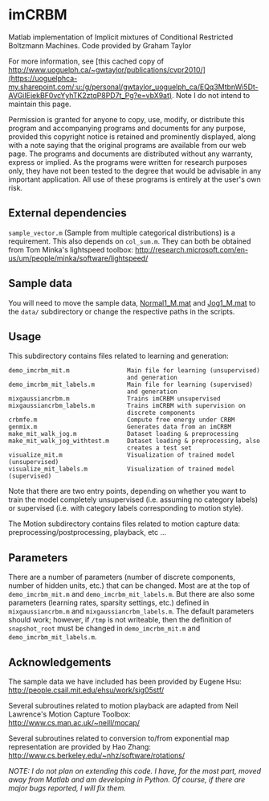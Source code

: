 # imCRBM

Matlab implementation of Implicit mixtures of Conditional Restricted Boltzmann Machines.
Code provided by Graham Taylor

For more information, see [this cached copy of http://www.uoguelph.ca/~gwtaylor/publications/cvpr2010/](https://uoguelphca-my.sharepoint.com/:u:/g/personal/gwtaylor_uoguelph_ca/EQq3MtbnWi5Dt-AVGiIEjekBF0vcYyhTK2ztqP8PD7t_Pg?e=vbX9at). Note I do not intend to maintain this page. 

Permission is granted for anyone to copy, use, modify, or distribute this
program and accompanying programs and documents for any purpose, provided
this copyright notice is retained and prominently displayed, along with
a note saying that the original programs are available from our
web page.
The programs and documents are distributed without any warranty, express or
implied.  As the programs were written for research purposes only, they have
not been tested to the degree that would be advisable in any important
application.  All use of these programs is entirely at the user's own risk.

## External dependencies

`sample_vector.m` (Sample from multiple categorical distributions) is a
requirement. This also depends on `col_sum.m`.
They can both be obtained from Tom Minka's lightspeed toolbox: 
     http://research.microsoft.com/en-us/um/people/minka/software/lightspeed/

## Sample data
You will need to move the sample data, [Normal1_M.mat](https://uoguelphca-my.sharepoint.com/:u:/g/personal/gwtaylor_uoguelph_ca/EQN0KW-W2xxCsdxFU-bl7wABQ1zgojjobhcE4qw7eTHAmw?e=36mJEF) and [Jog1_M.mat](https://uoguelphca-my.sharepoint.com/:u:/g/personal/gwtaylor_uoguelph_ca/EXniOBrGdRtEtF4930okZ4kBGx7glWzc7abUKMqZ63Trxg?e=ZUdPjU) to
the `data/` subdirectory or change the respective paths in the scripts.

## Usage
This subdirectory contains files related to learning and generation:

```
demo_imcrbm_mit.m		         Main file for learning (unsupervised) 
                                 and generation
demo_imcrbm_mit_labels.m         Main file for learning (supervised)
                                 and generation
mixgaussiancrbm.m                Trains imCRBM unsupervised
mixgaussiancrbm_labels.m         Trains imCRBM with supervision on
                                 discrete components
crbmfe.m                         Compute free energy under CRBM
genmix.m                         Generates data from an imCRBM
make_mit_walk_jog.m              Dataset loading & preprocessing
make_mit_walk_jog_withtest.m     Dataset loading & preprocessing, also
                                 creates a test set
visualize_mit.m                  Visualization of trained model (unsupervised)
visualize_mit_labels.m           Visualization of trained model (supervised)
```

Note that there are two entry points, depending on whether you want to
train the model completely unsupervised (i.e. assuming no category
labels) or supervised (i.e. with category labels corresponding to
motion style). 

The Motion subdirectory contains files related to motion capture data: 
preprocessing/postprocessing, playback, etc ...

## Parameters
There are a number of parameters (number of discrete components,
number of hidden units, etc.) that can be changed. Most are at the
top of `demo_imcrbm_mit.m` and `demo_imcrbm_mit_labels.m`. But there
are also some parameters (learning rates, sparsity settings, etc.) 
defined in `mixgaussiancrbm.m` and `mixgaussiancrbm_labels.m`. 
The default parameters should work; however, if `/tmp` is not writeable, 
then the definition of `snapshot_root` must be changed in `demo_imcrbm_mit.m` 
and `demo_imcrbm_mit_labels.m`.

## Acknowledgements
The sample data we have included has been provided by Eugene Hsu:
http://people.csail.mit.edu/ehsu/work/sig05stf/

Several subroutines related to motion playback are adapted from Neil 
Lawrence's Motion Capture Toolbox:
http://www.cs.man.ac.uk/~neill/mocap/

Several subroutines related to conversion to/from exponential map
representation are provided by Hao Zhang:
http://www.cs.berkeley.edu/~nhz/software/rotations/

*NOTE: I do not plan on extending this code. I have, for the most part,
moved away from Matlab and am developing in Python. Of course, if
there are major bugs reported, I will fix them.*
